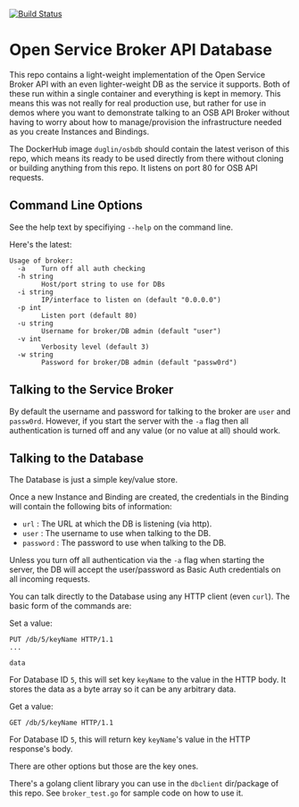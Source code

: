 [![Build Status](https://travis-ci.org/duglin/osbdb.svg?branch=master)](https://travis-ci.org/duglin/osbdb "Travis")

# Open Service Broker API Database

This repo contains a light-weight implementation of the Open Service
Broker API with an even lighter-weight DB as the service it supports.
Both of these run within a single container and everything is kept in memory.
This means this was not really for real production use, but rather for
use in demos where you want to demonstrate talking to an OSB API Broker
without having to worry about how to manage/provision the infrastructure
needed as you create Instances and Bindings.

The DockerHub image `duglin/osbdb` should contain the latest verison
of this repo, which means its ready to be used directly from there without
cloning or building anything from this repo. It listens on port 80 for
OSB API requests.

## Command Line Options

See the help text by specifiying `--help` on the command line.

Here's the latest:
```
Usage of broker:
  -a	Turn off all auth checking
  -h string
    	Host/port string to use for DBs 
  -i string
    	IP/interface to listen on (default "0.0.0.0")
  -p int
    	Listen port (default 80)
  -u string
    	Username for broker/DB admin (default "user")
  -v int
    	Verbosity level (default 3)
  -w string
    	Password for broker/DB admin (default "passw0rd")
```

## Talking to the Service Broker

By default the username and password for talking to the broker are
`user` and `passw0rd`. However, if you start the server with the `-a`
flag then all authentication is turned off and any value (or no value at all)
should work.

## Talking to the Database

The Database is just a simple key/value store.

Once a new Instance and Binding are created, the credentials in the
Binding will contain the following bits of information:
- `url` : The URL at which the DB is listening (via http).
- `user` : The username to use when talking to the DB.
- `password` : The password to use when talking to the DB.

Unless you turn off all authentication via the `-a` flag when starting the
server, the DB will accept the user/password as Basic Auth credentials
on all incoming requests.

You can talk directly to the Database using any HTTP client (even `curl`).
The basic form of the commands are:

Set a value:
```
PUT /db/5/keyName HTTP/1.1
...

data
```

For Database ID `5`, this will set key `keyName` to the value in the HTTP
body. It stores the data as a byte array so it can be any arbitrary data.

Get a value:
```
GET /db/5/keyName HTTP/1.1
```

For Database ID `5`, this will return key `keyName`'s value in the
HTTP response's body.

There are other options but those are the key ones.

There's a golang client library you can use in the `dbclient` dir/package
of this repo. See `broker_test.go` for sample code on how to use it.
